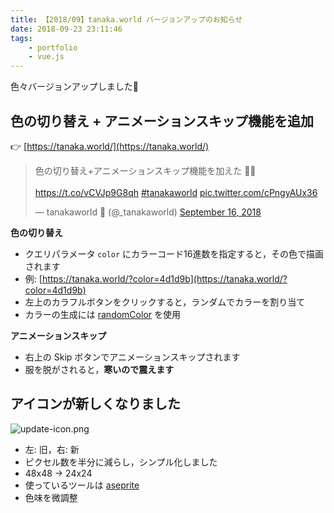```yaml
---
title: 【2018/09】tanaka.world バージョンアップのお知らせ
date: 2018-09-23 23:11:46
tags:
	- portfolio
	- vue.js
---
```


色々バージョンアップしました👾


## 色の切り替え + アニメーションスキップ機能を追加

👉 [https://tanaka.world/](https://tanaka.world/)

<blockquote class="twitter-tweet" data-lang="en"><p lang="ja" dir="ltr">色の切り替え+アニメーションスキップ機能を加えた 👾🚀<br><br> <a href="https://t.co/vCVJp9G8qh">https://t.co/vCVJp9G8qh</a> <a href="https://twitter.com/hashtag/tanakaworld?src=hash&amp;ref_src=twsrc%5Etfw">#tanakaworld</a> <a href="https://t.co/cPngyAUx36">pic.twitter.com/cPngyAUx36</a></p>&mdash; tanakaworld 🧢 (@_tanakaworld) <a href="https://twitter.com/_tanakaworld/status/1041249494745018368?ref_src=twsrc%5Etfw">September 16, 2018</a></blockquote>
<script async src="https://platform.twitter.com/widgets.js" charset="utf-8"></script>


**色の切り替え**

- クエリパラメータ `color` にカラーコード16進数を指定すると，その色で描画されます
- 例: [https://tanaka.world/?color=4d1d9b](https://tanaka.world/?color=4d1d9b)
- 左上のカラフルボタンをクリックすると，ランダムでカラーを割り当て
- カラーの生成には [randomColor](https://github.com/davidmerfield/randomColor) を使用


**アニメーションスキップ**

- 右上の Skip ボタンでアニメーションスキップされます
- 服を脱がされると，**寒いので震えます**


## アイコンが新しくなりました

![update-icon.png](update-icon.png 'update-icon.png')

- 左: 旧，右: 新
- ピクセル数を半分に減らし，シンプル化しました
- 48x48 →  24x24
- 使っているツールは [aseprite](https://www.aseprite.org/)
- 色味を微調整

